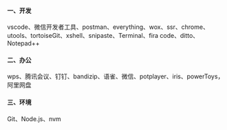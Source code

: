 #### 一、开发
vscode、微信开发者工具、postman、everything、wox、ssr、chrome、utools、tortoiseGit、xshell、snipaste、Terminal、fira code、ditto、Notepad++
#### 二、办公
wps、腾讯会议、钉钉、bandizip、语雀、微信、potplayer、iris、powerToys，阿里网盘
#### 三、环境
Git、Node.js、nvm
